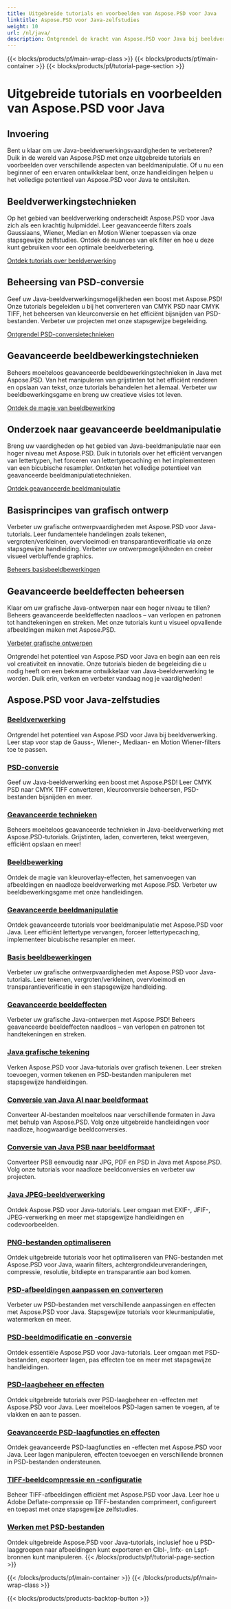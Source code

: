 ```yaml
---
title: Uitgebreide tutorials en voorbeelden van Aspose.PSD voor Java
linktitle: Aspose.PSD voor Java-zelfstudies
weight: 10
url: /nl/java/
description: Ontgrendel de kracht van Aspose.PSD voor Java bij beeldverwerking! Beheers filters zoals Gaussian, Wiener, Median en Motion Wiener met stapsgewijze tutorials.
---
```


{{< blocks/products/pf/main-wrap-class >}}
{{< blocks/products/pf/main-container >}}
{{< blocks/products/pf/tutorial-page-section >}}

# Uitgebreide tutorials en voorbeelden van Aspose.PSD voor Java


## Invoering

Bent u klaar om uw Java-beeldverwerkingsvaardigheden te verbeteren? Duik in de wereld van Aspose.PSD met onze uitgebreide tutorials en voorbeelden over verschillende aspecten van beeldmanipulatie. Of u nu een beginner of een ervaren ontwikkelaar bent, onze handleidingen helpen u het volledige potentieel van Aspose.PSD voor Java te ontsluiten.

## Beeldverwerkingstechnieken

Op het gebied van beeldverwerking onderscheidt Aspose.PSD voor Java zich als een krachtig hulpmiddel. Leer geavanceerde filters zoals Gaussiaans, Wiener, Median en Motion Wiener toepassen via onze stapsgewijze zelfstudies. Ontdek de nuances van elk filter en hoe u deze kunt gebruiken voor een optimale beeldverbetering.

[Ontdek tutorials over beeldverwerking](./image-processing/)

## Beheersing van PSD-conversie

Geef uw Java-beeldverwerkingsmogelijkheden een boost met Aspose.PSD! Onze tutorials begeleiden u bij het converteren van CMYK PSD naar CMYK TIFF, het beheersen van kleurconversie en het efficiënt bijsnijden van PSD-bestanden. Verbeter uw projecten met onze stapsgewijze begeleiding.

[Ontgrendel PSD-conversietechnieken](./psd-conversion/)

## Geavanceerde beeldbewerkingstechnieken

Beheers moeiteloos geavanceerde beeldbewerkingstechnieken in Java met Aspose.PSD. Van het manipuleren van grijstinten tot het efficiënt renderen en opslaan van tekst, onze tutorials behandelen het allemaal. Verbeter uw beeldbewerkingsgame en breng uw creatieve visies tot leven.

[Ontdek de magie van beeldbewerking](./image-editing/)

## Onderzoek naar geavanceerde beeldmanipulatie

Breng uw vaardigheden op het gebied van Java-beeldmanipulatie naar een hoger niveau met Aspose.PSD. Duik in tutorials over het efficiënt vervangen van lettertypen, het forceren van lettertypecaching en het implementeren van een bicubische resampler. Ontketen het volledige potentieel van geavanceerde beeldmanipulatietechnieken.

[Ontdek geavanceerde beeldmanipulatie](./advanced-image-manipulation/)

## Basisprincipes van grafisch ontwerp

Verbeter uw grafische ontwerpvaardigheden met Aspose.PSD voor Java-tutorials. Leer fundamentele handelingen zoals tekenen, vergroten/verkleinen, overvloeimodi en transparantieverificatie via onze stapsgewijze handleiding. Verbeter uw ontwerpmogelijkheden en creëer visueel verbluffende graphics.

[Beheers basisbeeldbewerkingen](./basic-image-operations/)

## Geavanceerde beeldeffecten beheersen

Klaar om uw grafische Java-ontwerpen naar een hoger niveau te tillen? Beheers geavanceerde beeldeffecten naadloos – van verlopen en patronen tot handtekeningen en streken. Met onze tutorials kunt u visueel opvallende afbeeldingen maken met Aspose.PSD.

[Verbeter grafische ontwerpen](./advanced-image-effects/)

Ontgrendel het potentieel van Aspose.PSD voor Java en begin aan een reis vol creativiteit en innovatie. Onze tutorials bieden de begeleiding die u nodig heeft om een bekwame ontwikkelaar van Java-beeldverwerking te worden. Duik erin, verken en verbeter vandaag nog je vaardigheden!
## Aspose.PSD voor Java-zelfstudies
### [Beeldverwerking](./image-processing/)
Ontgrendel het potentieel van Aspose.PSD voor Java bij beeldverwerking. Leer stap voor stap de Gauss-, Wiener-, Mediaan- en Motion Wiener-filters toe te passen.
### [PSD-conversie](./psd-conversion/)
Geef uw Java-beeldverwerking een boost met Aspose.PSD! Leer CMYK PSD naar CMYK TIFF converteren, kleurconversie beheersen, PSD-bestanden bijsnijden en meer. 
### [Geavanceerde technieken](./advanced-techniques/)
Beheers moeiteloos geavanceerde technieken in Java-beeldverwerking met Aspose.PSD-tutorials. Grijstinten, laden, converteren, tekst weergeven, efficiënt opslaan en meer!
### [Beeldbewerking](./image-editing/)
Ontdek de magie van kleuroverlay-effecten, het samenvoegen van afbeeldingen en naadloze beeldverwerking met Aspose.PSD. Verbeter uw beeldbewerkingsgame met onze handleidingen.
### [Geavanceerde beeldmanipulatie](./advanced-image-manipulation/)
Ontdek geavanceerde tutorials voor beeldmanipulatie met Aspose.PSD voor Java. Leer efficiënt lettertype vervangen, forceer lettertypecaching, implementeer bicubische resampler en meer.
### [Basis beeldbewerkingen](./basic-image-operations/)
Verbeter uw grafische ontwerpvaardigheden met Aspose.PSD voor Java-tutorials. Leer tekenen, vergroten/verkleinen, overvloeimodi en transparantieverificatie in een stapsgewijze handleiding.
### [Geavanceerde beeldeffecten](./advanced-image-effects/)
Verbeter uw grafische Java-ontwerpen met Aspose.PSD! Beheers geavanceerde beeldeffecten naadloos – van verlopen en patronen tot handtekeningen en streken.
### [Java grafische tekening](./java-graphics-drawing/)
Verken Aspose.PSD voor Java-tutorials over grafisch tekenen. Leer streken toevoegen, vormen tekenen en PSD-bestanden manipuleren met stapsgewijze handleidingen.
### [Conversie van Java AI naar beeldformaat](./java-ai-to-image-format-conversion/)
Converteer AI-bestanden moeiteloos naar verschillende formaten in Java met behulp van Aspose.PSD. Volg onze uitgebreide handleidingen voor naadloze, hoogwaardige beeldconversies.
### [Conversie van Java PSB naar beeldformaat](./java-psb-to-image-format-conversion/)
Converteer PSB eenvoudig naar JPG, PDF en PSD in Java met Aspose.PSD. Volg onze tutorials voor naadloze beeldconversies en verbeter uw projecten.
### [Java JPEG-beeldverwerking](./java-jpeg-image-processing/)
Ontdek Aspose.PSD voor Java-tutorials. Leer omgaan met EXIF-, JFIF-, JPEG-verwerking en meer met stapsgewijze handleidingen en codevoorbeelden.
### [PNG-bestanden optimaliseren](./optimizing-png-files/)
Ontdek uitgebreide tutorials voor het optimaliseren van PNG-bestanden met Aspose.PSD voor Java, waarin filters, achtergrondkleurveranderingen, compressie, resolutie, bitdiepte en transparantie aan bod komen.
### [PSD-afbeeldingen aanpassen en converteren](./modifying-converting-psd-images/)
Verbeter uw PSD-bestanden met verschillende aanpassingen en effecten met Aspose.PSD voor Java. Stapsgewijze tutorials voor kleurmanipulatie, watermerken en meer.
### [PSD-beeldmodificatie en -conversie](./psd-image-modification-conversion/)
Ontdek essentiële Aspose.PSD voor Java-tutorials. Leer omgaan met PSD-bestanden, exporteer lagen, pas effecten toe en meer met stapsgewijze handleidingen.
### [PSD-laagbeheer en effecten](./psd-layer-management-effects/)
Ontdek uitgebreide tutorials over PSD-laagbeheer en -effecten met Aspose.PSD voor Java. Leer moeiteloos PSD-lagen samen te voegen, af te vlakken en aan te passen.
### [Geavanceerde PSD-laagfuncties en effecten](./advanced-psd-layer-features-effects/)
Ontdek geavanceerde PSD-laagfuncties en -effecten met Aspose.PSD voor Java. Leer lagen manipuleren, effecten toevoegen en verschillende bronnen in PSD-bestanden ondersteunen.
### [TIFF-beeldcompressie en -configuratie](./tiff-image-compression-configuration/)
Beheer TIFF-afbeeldingen efficiënt met Aspose.PSD voor Java. Leer hoe u Adobe Deflate-compressie op TIFF-bestanden comprimeert, configureert en toepast met onze stapsgewijze zelfstudies.
### [Werken met PSD-bestanden](./working-with-psd-files/)
Ontdek uitgebreide Aspose.PSD voor Java-tutorials, inclusief hoe u PSD-laaggroepen naar afbeeldingen kunt exporteren en Clbl-, Infx- en Lspf-bronnen kunt manipuleren.
{{< /blocks/products/pf/tutorial-page-section >}}

{{< /blocks/products/pf/main-container >}}
{{< /blocks/products/pf/main-wrap-class >}}

{{< blocks/products/products-backtop-button >}}
